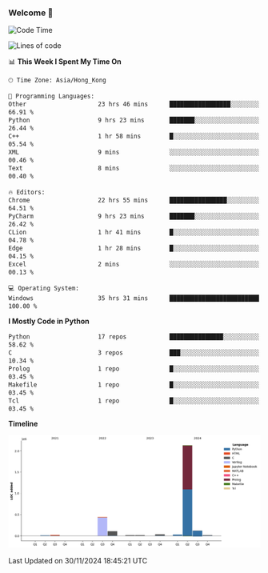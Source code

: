 ### Welcome 👋

<!--START_SECTION:waka-->
![Code Time](http://img.shields.io/badge/Code%20Time-1%2C052%20hrs%2030%20mins-blue)

![Lines of code](https://img.shields.io/badge/From%20Hello%20World%20I%27ve%20Written-2.9%20million%20lines%20of%20code-blue)

📊 **This Week I Spent My Time On** 

```text
🕑︎ Time Zone: Asia/Hong_Kong

💬 Programming Languages: 
Other                    23 hrs 46 mins      █████████████████░░░░░░░░   66.91 % 
Python                   9 hrs 23 mins       ███████░░░░░░░░░░░░░░░░░░   26.44 % 
C++                      1 hr 58 mins        █░░░░░░░░░░░░░░░░░░░░░░░░   05.54 % 
XML                      9 mins              ░░░░░░░░░░░░░░░░░░░░░░░░░   00.46 % 
Text                     8 mins              ░░░░░░░░░░░░░░░░░░░░░░░░░   00.40 % 

🔥 Editors: 
Chrome                   22 hrs 55 mins      ████████████████░░░░░░░░░   64.51 % 
PyCharm                  9 hrs 23 mins       ███████░░░░░░░░░░░░░░░░░░   26.42 % 
CLion                    1 hr 41 mins        █░░░░░░░░░░░░░░░░░░░░░░░░   04.78 % 
Edge                     1 hr 28 mins        █░░░░░░░░░░░░░░░░░░░░░░░░   04.15 % 
Excel                    2 mins              ░░░░░░░░░░░░░░░░░░░░░░░░░   00.13 % 

💻 Operating System: 
Windows                  35 hrs 31 mins      █████████████████████████   100.00 % 
```

**I Mostly Code in Python** 

```text
Python                   17 repos            ███████████████░░░░░░░░░░   58.62 % 
C                        3 repos             ███░░░░░░░░░░░░░░░░░░░░░░   10.34 % 
Prolog                   1 repo              █░░░░░░░░░░░░░░░░░░░░░░░░   03.45 % 
Makefile                 1 repo              █░░░░░░░░░░░░░░░░░░░░░░░░   03.45 % 
Tcl                      1 repo              █░░░░░░░░░░░░░░░░░░░░░░░░   03.45 % 
```



**Timeline**

![Lines of Code chart](https://raw.githubusercontent.com/xhj2501/xhj2501/main/assets/bar_graph.png)


 Last Updated on 30/11/2024 18:45:21 UTC
<!--END_SECTION:waka-->

